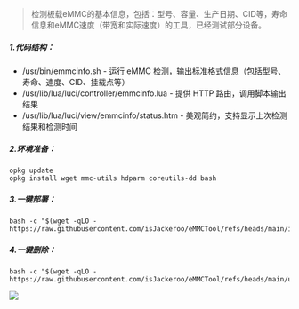 > 检测板载eMMC的基本信息，包括：型号、容量、生产日期、CID等，寿命信息和eMMC速度（带宽和实际速度）的工具，已经测试部分设备。



##### 1.代码结构：

- /usr/bin/emmcinfo.sh - 运行 eMMC 检测，输出标准格式信息（包括型号、寿命、速度、CID、挂载点等）
- /usr/lib/lua/luci/controller/emmcinfo.lua - 提供 HTTP 路由，调用脚本输出结果
- /usr/lib/lua/luci/view/emmcinfo/status.htm - 美观简约，支持显示上次检测结果和检测时间


##### 2.环境准备：
```
opkg update
opkg install wget mmc-utils hdparm coreutils-dd bash
```


##### 3.一键部署：
```
bash -c "$(wget -qLO - https://raw.githubusercontent.com/isJackeroo/eMMCTool/refs/heads/main/install.sh)"
```

##### 4.一键删除：
```
bash -c "$(wget -qLO - https://raw.githubusercontent.com/isJackeroo/eMMCTool/refs/heads/main/uninstall.sh)"
```

![](https://github.com/isJackeroo/eMMCTool/blob/main/2025-08-18_22-54-27.png?raw=true)
